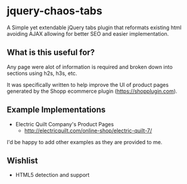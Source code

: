 jquery-chaos-tabs
=================

A Simple yet extendable jQuery tabs plugin that reformats existing html avoiding AJAX allowing for better SEO and easier implementation.

What is this useful for?
-------------------------
Any page were alot of information is required and broken down into sections using h2s, h3s, etc. 

It was specifically written to help improve the UI of product pages generated by the Shopp ecommerce plugin (https://shopplugin.com).

Example Implementations
-------------------------
- Electric Quilt Company's Product Pages
	- http://electricquilt.com/online-shop/electric-quilt-7/
	
I'd be happy to add other examples as they are provided to me.

Wishlist
-------------------------
- HTML5 detection and support